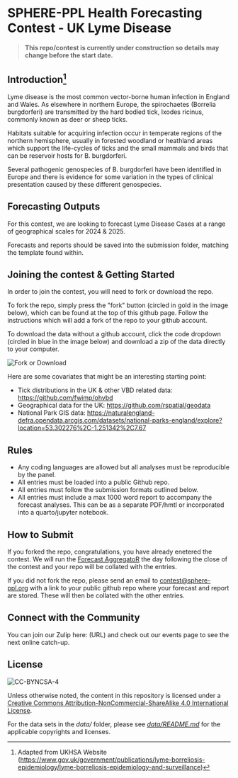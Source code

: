 # SPHERE-PPL Health Forecasting Contest - UK Lyme Disease

> **This repo/contest is currently under construction so details may change before the start date.**

## Introduction[^readme-1]

[^readme-1]: Adapted from UKHSA Website (<https://www.gov.uk/government/publications/lyme-borreliosis-epidemiology/lyme-borreliosis-epidemiology-and-surveillance>)

Lyme disease is the most common vector-borne human infection in England and Wales. As elsewhere in northern Europe, the spirochaetes (Borrelia burgdorferi) are transmitted by the hard bodied tick, Ixodes ricinus, commonly known as deer or sheep ticks.

Habitats suitable for acquiring infection occur in temperate regions of the northern hemisphere, usually in forested woodland or heathland areas which support the life-cycles of ticks and the small mammals and birds that can be reservoir hosts for B. burgdorferi.

Several pathogenic genospecies of B. burgdorferi have been identified in Europe and there is evidence for some variation in the types of clinical presentation caused by these different genospecies.

## Forecasting Outputs
For this contest, we are looking to forecast Lyme Disease Cases at a range of geographical scales for 2024 & 2025.

Forecasts and reports should be saved into the submission folder, matching the template found within. 

## Joining the contest & Getting Started
In order to join the contest, you will need to fork or download the repo. 

To fork the repo, simply press the "fork" button (circled in gold in the image below), which can be found at the top of this github page. Follow the instructions which will add a fork of the repo to your github account.

To download the data without a github account, click the code dropdown (circled in blue in the image below) and download a zip of the data directly to your computer.

![Fork or Download](https://github.com/SPHERE-PPL/HFC-Lyme-Disease/blob/main/contest_media/fork_button.png)

Here are some covariates that might be an interesting starting point:
- Tick distributions in the UK & other VBD related data: https://github.com/fwimp/ohvbd
- Geographical data for the UK: https://github.com/rspatial/geodata
- National Park GIS data: https://naturalengland-defra.opendata.arcgis.com/datasets/national-parks-england/explore?location=53.302276%2C-1.251342%2C7.67


## Rules
-   Any coding languages are allowed but all analyses must be reproducible by the panel.
-   All entries must be loaded into a public Github repo.
-   All entries must follow the submission formats outlined below.
-   All entries must include a max 1000 word report to accompany the forecast analyses. This can be as a separate PDF/hmtl or incorporated into a quarto/jupyter notebook.


## How to Submit
If you forked the repo, congratulations, you have already enetered the contest. We will run the [Forecast AggregatoR](https://github.com/SPHERE-PPL/Forecast-AggregatoR) the day following the close of the contest and your repo will be collated with the entries.

If you did not fork the repo, please send an email to contest@sphere-ppl.org with a link to your public github repo where your forecast and report are stored. These will then be collated with the other entries.

## Connect with the Community
You can join our Zulip here: (URL) and check out our events page to see the next online catch-up.

## License

![CC-BYNCSA-4](https://i.creativecommons.org/l/by-nc-sa/4.0/88x31.png)

Unless otherwise noted, the content in this repository is licensed under a [Creative Commons Attribution-NonCommercial-ShareAlike 4.0 International License](http://creativecommons.org/licenses/by-nc-sa/4.0/).

For the data sets in the *data/* folder, please see [*data/README.md*](data/README.md) for the applicable copyrights and licenses.
